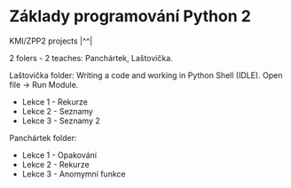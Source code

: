 # Základy programování Python 2
KMI/ZPP2 projects |^^|

2 folers - 2 teaches: Panchártek, Laštovička.

Laštovička folder:
Writing a code and working in Python Shell (IDLE). Open file -> Run Module.
  - Lekce 1 - Rekurze
  - Lekce 2 - Seznamy
  - Lekce 3 - Seznamy 2


Panchártek folder:
  - Lekce 1 - Opakování
  - Lekce 2 - Rekurze
  - Lekce 3 - Anomymní funkce

